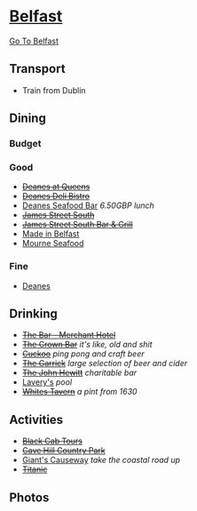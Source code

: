 # [Belfast](http://en.wikipedia.org/wiki/Belfast)

[Go To Belfast](http://www.gotobelfast.com)

## Transport

* Train from Dublin

## Dining

### Budget

### Good

* ~~[Deanes at Queens](http://www.michaeldeane.co.uk/deanes-at-queens)~~
* ~~[Deanes Deli Bistro](http://www.michaeldeane.co.uk/deanes-deli-bistro/)~~
* [Deanes Seafood Bar](http://www.michaeldeane.co.uk/seafood-bar/) _6.50GBP lunch_
* ~~[James Street South](http://www.jamesstreetsouth.co.uk)~~
* ~~[James Street South Bar & Grill](http://www.belfastbargrill.co.uk)~~
* [Made in Belfast](http://madeinbelfastni.com)
* [Mourne Seafood](http://www.mourneseafood.com)

### Fine

* [Deanes](http://www.michaeldeane.co.uk/deanes/)

## Drinking

* ~~[The Bar - Merchant Hotel](http://www.themerchanthotel.com/index.php/the-bar-at-the-merchant-hotel.html)~~
* ~~[The Crown Bar](http://www.crownbar.com)~~ _it's like, old and shit_
* ~~[Cuckoo](https://www.facebook.com/cuckoobelfast)~~ _ping pong and craft beer_
* ~~[The Garrick](http://www.thegarrickbar.com)~~ _large selection of beer and cider_
* ~~[The John Hewitt](http://www.thejohnhewitt.com)~~ _charitable bar_
* [Lavery's](http://www.laverysbelfast.com) _pool_
* ~~[Whites Tavern](http://www.whitestavern.co.uk)~~ _a pint from 1630_

## Activities

* ~~[Black Cab Tours](http://belfastblackcabtours.co.uk)~~
* ~~[Cave Hill Country Park](http://www.walkni.com/Walk.aspx?ID=79)~~
* [Giant's Causeway](http://www.nationaltrust.org.uk/giants-causeway/) _take the coastal road up_
* ~~[Titanic](http://www.titanicbelfast.com/Home.aspx)~~

## Photos

